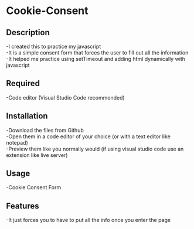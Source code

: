 # Cookie-Consent

## Description
-I created this to practice my javascript  
-It is a simple consent form that forces the user to fill out all the information  
-It helped me practice using setTimeout and adding html dynamically with javascript  

## Required
-Code editor (Visual Studio Code recommended)  

## Installation
-Download the files from Github  
-Open them in a code editor of your choice (or with a text editor like notepad)    
-Preview them like you normally would (if using visual studio code use an extension like live server)    

## Usage
-Cookie Consent Form 

## Features
-It just forces you to have to put all the info once you enter the page     
